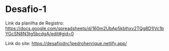 # Desafio-1
Link da planilha de Registro: https://docs.google.com/spreadsheets/d/160m2UbAp5kblhxv2TQg8D1lVc1bYGcSN8N3tg5bcdgA/edit#gid=0 

Link do site: https://desafiodnc1pedrohenrique.netlify.app/

